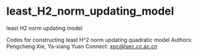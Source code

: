 # least_H2_norm_updating_model
least H2 norm updating model

Codes for constructing least H^2 norm updating quadratic model
Authors: Pengcheng Xie, Ya-xiang Yuan
Connect: xpc@lsec.cc.ac.cn
